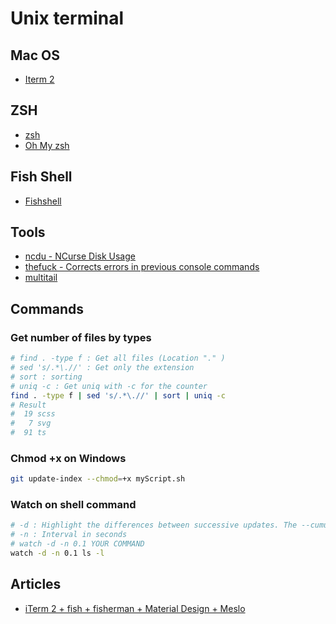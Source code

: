 # Unix terminal

## Mac OS

- [Iterm 2](https://www.iterm2.com/downloads.html)

## ZSH

- [zsh](https://www.zsh.org/)
- [Oh My zsh](https://ohmyz.sh/)

## Fish Shell

- [Fishshell](https://fishshell.com/)

## Tools

- [ncdu - NCurse Disk Usage](https://dev.yorhel.nl/ncdu)
- [thefuck - Corrects errors in previous console commands](https://github.com/nvbn/thefuck)
- [multitail](https://www.vanheusden.com/multitail/)

## Commands

### Get number of files by types

```sh
# find . -type f : Get all files (Location "." )
# sed 's/.*\.//' : Get only the extension
# sort : sorting
# uniq -c : Get uniq with -c for the counter 
find . -type f | sed 's/.*\.//' | sort | uniq -c
# Result
#  19 scss
#   7 svg
#  91 ts
```

### Chmod +x on Windows

```sh
git update-index --chmod=+x myScript.sh
```

### Watch on shell command

```sh
# -d : Highlight the differences between successive updates. The --cumulative option makes highlighting "sticky", presenting a running display 
# -n : Interval in seconds
# watch -d -n 0.1 YOUR COMMAND
watch -d -n 0.1 ls -l
```

## Articles

- [iTerm 2 + fish + fisherman + Material Design + Meslo](https://gist.github.com/ghaiklor/5c393e1c27cab79a9258)
